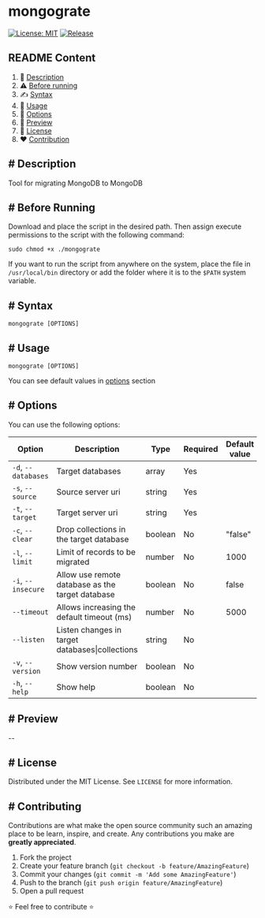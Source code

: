 # mongograte

[![License: MIT](https://img.shields.io/github/license/un0tec/mongograte?color=orange)](LICENSE)
[![Release](https://img.shields.io/github/v/release/un0tec/mongograte?color=green&label=Release)](https://github.com/un0tec/mongograte/releases/latest)


## README Content
1. :notebook_with_decorative_cover: [Description](#-description)
2. :warning: [Before running](#-before-running)
3. :writing_hand: [Syntax](#-syntax)
4. :hammer: [Usage](#-usage)
5. :bookmark_tabs: [Options](#-options)
6. :monocle_face: [Preview](#-preview)
7. :page_with_curl: [License](#-license)
8. :heart: [Contribution](#-contributing)

## # Description

Tool for migrating MongoDB to MongoDB

## # Before Running

Download and place the script in the desired path. Then assign execute permissions to the script with the following command:

    sudo chmod +x ./mongograte

If you want to  run the script from anywhere on the system, place the file in `/usr/local/bin` directory or add the folder where it is to the `$PATH` system variable.

## # Syntax

    mongograte [OPTIONS]

## # Usage

    mongograte [OPTIONS]

You can see default values in [options](#-options) section

## # Options

You can use the following options:

| Option | Description | Type | Required  | Default value |
|-----------------|---------------------------------------------------------------|---------------|------------|----------------|
| `-d`, `--databases` | Target databases | array | Yes | |
| `-s`, `--source` | Source server uri | string | Yes | |
| `-t`, `--target` | Target server uri | string | Yes | |
| `-c`, `--clear` | Drop collections in the target database | boolean | No | "false" |
| `-l`, `--limit`    | Limit of records to be migrated | number | No | 1000 |
| `-i`, `--insecure` | Allow use remote database as the target database | boolean | No | false |
| `--timeout` | Allows increasing the default timeout (ms) | number | No | 5000 |
| `--listen` | Listen changes in target databases\|collections | string | No | |
| `-v`, `--version` | Show version number | boolean | No | |
| `-h`, `--help` | Show help | boolean | No | |

## # Preview

--

## # License

Distributed under the MIT License. See `LICENSE` for more information.

## # Contributing

Contributions are what make the open source community such an amazing place to be learn, inspire, and create. Any contributions you make are **greatly appreciated**.

1. Fork the project
2. Create your feature branch (`git checkout -b feature/AmazingFeature`)
3. Commit your changes (`git commit -m 'Add some AmazingFeature'`)
4. Push to the branch (`git push origin feature/AmazingFeature`)
5. Open a pull request

:star: Feel free to contribute :star: